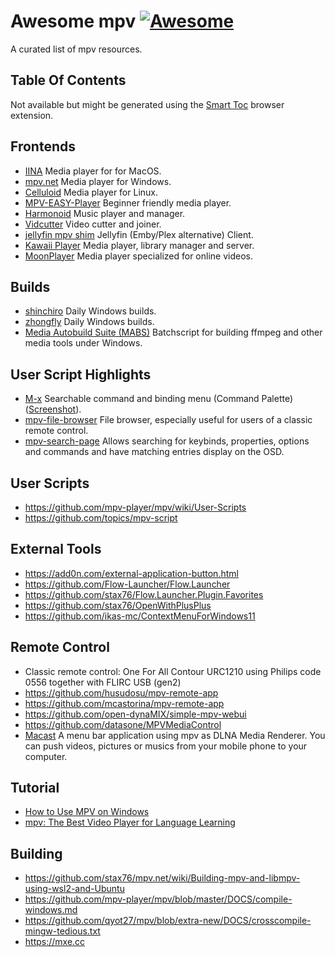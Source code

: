 
# Awesome mpv [![Awesome](https://awesome.re/badge.svg)](https://awesome.re)

A curated list of mpv resources.


Table Of Contents
-----------------

Not available but might be generated using the [Smart Toc](https://www.google.com/search?q=Smart+TOC) browser extension.


Frontends
---------

- [IINA](https://iina.io) Media player for for MacOS.
- [mpv.net](https://github.com/stax76/mpv.net) Media player for Windows.
- [Celluloid](https://github.com/celluloid-player/celluloid) Media player for Linux.
- [MPV-EASY-Player](https://github.com/422658476/MPV-EASY-Player) Beginner friendly media player.
- [Harmonoid](https://github.com/harmonoid/harmonoid) Music player and manager.
- [Vidcutter](https://github.com/ozmartian/vidcutter) Video cutter and joiner.
- [jellyfin mpv shim](https://github.com/jellyfin/jellyfin-mpv-shim) Jellyfin (Emby/Plex alternative) Client.
- [Kawaii Player](https://github.com/kanishka-linux/kawaii-player) Media player, library manager and server.
- [MoonPlayer](https://github.com/coslyk/moonplayer) Media player specialized for online videos.


Builds
------

- [shinchiro](https://github.com/shinchiro/mpv-winbuild-cmake) Daily Windows builds.
- [zhongfly](https://github.com/zhongfly/mpv-winbuild) Daily Windows builds.
- [Media Autobuild Suite (MABS)](https://github.com/m-ab-s/media-autobuild_suite) Batchscript for building ffmpeg and other media tools under Windows.

User Script Highlights
----------------------

- [M-x](https://github.com/Seme4eg/mpv-scripts) Searchable command and binding menu (Command Palette)([Screenshot](img/m-x.png)).
- [mpv-file-browser](https://github.com/CogentRedTester/mpv-file-browser) File browser, especially useful for users of a classic remote control.
- [mpv-search-page](https://github.com/CogentRedTester/mpv-search-page) Allows searching for keybinds, properties, options and commands and have matching entries display on the OSD.


User Scripts
------------

- https://github.com/mpv-player/mpv/wiki/User-Scripts
- https://github.com/topics/mpv-script


External Tools
--------------

- https://add0n.com/external-application-button.html
- https://github.com/Flow-Launcher/Flow.Launcher
- https://github.com/stax76/Flow.Launcher.Plugin.Favorites
- https://github.com/stax76/OpenWithPlusPlus
- https://github.com/ikas-mc/ContextMenuForWindows11


Remote Control
--------------

- Classic remote control: One For All Contour URC1210 using Philips code 0556 together with FLIRC USB (gen2)
- https://github.com/husudosu/mpv-remote-app
- https://github.com/mcastorina/mpv-remote-app
- https://github.com/open-dynaMIX/simple-mpv-webui
- https://github.com/datasone/MPVMediaControl
- [Macast](https://github.com/xfangfang/Macast) A menu bar application using mpv as DLNA Media Renderer. You can push videos, pictures or musics from your mobile phone to your computer.


Tutorial
--------

- [How to Use MPV on Windows](https://www.makeuseof.com/how-to-use-mpv-on-windows)
- [mpv: The Best Video Player for Language Learning](https://www.youtube.com/watch?v=bbg6ztWecbU)


Building
--------

- https://github.com/stax76/mpv.net/wiki/Building-mpv-and-libmpv-using-wsl2-and-Ubuntu
- https://github.com/mpv-player/mpv/blob/master/DOCS/compile-windows.md
- https://github.com/qyot27/mpv/blob/extra-new/DOCS/crosscompile-mingw-tedious.txt
- https://mxe.cc
